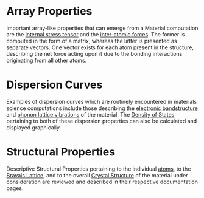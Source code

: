 # Array Properties

Important array-like properties that can emerge from a Material computation are the [internal stress tensor](tensorial/stress-tensor.md) and the [inter-atomic forces](tensorial/atomic-forces.md). The former is computed in the form of a matrix, whereas the latter is presented as separate vectors. One vector exists for each atom present in the structure, describing the net force acting upon it due to the bonding interactions originating from all other atoms.

# Dispersion Curves

Examples of dispersion curves which are routinely encountered in materials science computations include those describing the [electronic bandstructure](dispersion/bandstructure.md) and [phonon lattice vibrations](dispersion/phonons.md) of the material. The [Density of States](dispersion/dos.md) pertaining to both of these dispersion properties can also be calculated and displayed graphically. 

# Structural Properties

Descriptive Structural Properties pertaining to the individual [atoms](structural/atomic.md), to the [Bravais Lattice](structural/lattice.md), and to the overall [Crystal Structure](structural/final-structure.md) of the material under consideration are reviewed and described in their respective documentation pages. 

